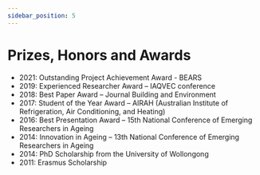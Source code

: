 ```yaml
---
sidebar_position: 5
---
```


# Prizes, Honors and Awards

- 2021: Outstanding Project Achievement Award - BEARS
- 2019: Experienced Researcher Award – IAQVEC conference
- 2018: Best Paper Award – Journal Building and Environment
- 2017: Student of the Year Award – AIRAH (Australian Institute of Refrigeration, Air Conditioning, and Heating)
- 2016: Best Presentation Award – 15th National Conference of Emerging Researchers in Ageing
- 2014: Innovation in Ageing – 13th National Conference of Emerging Researchers in Ageing
- 2014: PhD Scholarship from the University of Wollongong
- 2011: Erasmus Scholarship

